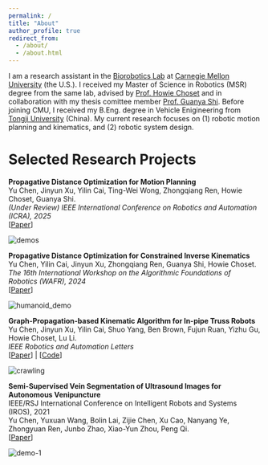 ```yaml
---
permalink: /
title: "About"
author_profile: true
redirect_from: 
  - /about/
  - /about.html
---
```


I am a research assistant in the [Biorobotics Lab](https://biorobotics.org/) at [Carnegie Mellon University](https://www.ri.cmu.edu/) (the U.S.). I received my Master of Science in Robotics (MSR) degree from the same lab, advised by [Prof. Howie Choset](https://www.cs.cmu.edu/~choset/) and in collaboration with my thesis comittee member [Prof. Guanya Shi](https://www.gshi.me/). Before joining CMU, I received my B.Eng. degree in Vehicle Enigineering from [Tongji University](https://www.tongji.edu.cn/) (China). My current research focuses on (1) robotic motion planning and kinematics, and (2) robotic system design.

Selected Research Projects
======

**Propagative Distance Optimization for Motion Planning**  
Yu Chen, Jinyun Xu, Yilin Cai, Ting-Wei Wong, Zhongqiang Ren, Howie Choset, Guanya Shi.  
_(Under Review) IEEE International Conference on Robotics and Automation (ICRA), 2025_  
\[[Paper](https://neuling-jpg.github.io/yu.github.io/)\]

![demos](https://github.com/user-attachments/assets/90412f4d-acb0-4fe4-85a1-4c957c3ce980)

**Propagative Distance Optimization for Constrained Inverse Kinematics**  
Yu Chen, Yilin Cai, Jinyun Xu, Zhongqiang Ren, Guanya Shi, Howie Choset.  
_The 16th International Workshop on the Algorithmic Foundations of Robotics (WAFR), 2024_  
\[[Paper](https://arxiv.org/abs/2406.11572)\]

![humanoid_demo](https://github.com/user-attachments/assets/79fe4b0e-a22c-4418-8e6c-90157e39144a)

**Graph-Propagation-based Kinematic Algorithm for In-pipe Truss Robots**  
Yu Chen, Jinyun Xu, Yilin Cai, Shuo Yang, Ben Brown, Fujun Ruan, Yizhu Gu, Howie Choset, Lu Li.  
_IEEE Robotics and Automation Letters_  
\[[Paper](https://ieeexplore.ieee.org/abstract/document/10494897)\] | \[[Code](https://github.com/Neuling-jpg/In-Pipe-Truss-Robot)\]

![crawling](https://github.com/user-attachments/assets/ba4dc368-7000-4306-8ea1-76d54030abb2)

**Semi-Supervised Vein Segmentation of Ultrasound Images for Autonomous Venipuncture**  
IEEE/RSJ International Conference on Intelligent Robots and Systems (IROS), 2021  
Yu Chen, Yuxuan Wang, Bolin Lai, Zijie Chen, Xu Cao, Nanyang Ye, Zhongyuan Ren, Junbo Zhao, Xiao-Yun Zhou, Peng Qi.  
\[[Paper](https://ieeexplore.ieee.org/abstract/document/9636149)\]

![demo-1](https://github.com/user-attachments/assets/78d58873-00c9-4195-a767-02d1fc396604)
